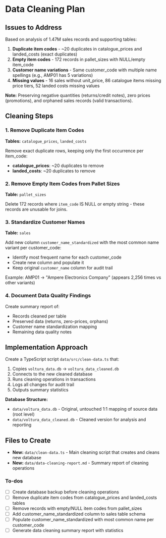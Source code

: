 <!-- 254c5c7a-ad88-4526-bddf-db25f87eafcd 61c20605-0630-4d72-8eed-66228f6a234a -->
# Data Cleaning Plan

## Issues to Address

Based on analysis of 1.47M sales records and supporting tables:

1. **Duplicate item codes** - ~20 duplicates in catalogue_prices and landed_costs (exact duplicates)
2. **Empty item codes** - 172 records in pallet_sizes with NULL/empty item_code
3. **Customer name variations** - Same customer_code with multiple name spellings (e.g., AMP01 has 5 variations)
4. **Missing values** - 16 sales without unit_price, 86 catalogue items missing price tiers, 52 landed costs missing values

**Note:** Preserving negative quantities (returns/credit notes), zero prices (promotions), and orphaned sales records (valid transactions).

## Cleaning Steps

### 1. Remove Duplicate Item Codes

**Tables:** `catalogue_prices`, `landed_costs`

Remove exact duplicate rows, keeping only the first occurrence per item_code:

- **catalogue_prices**: ~20 duplicates to remove
- **landed_costs**: ~20 duplicates to remove

### 2. Remove Empty Item Codes from Pallet Sizes

**Table:** `pallet_sizes`

Delete 172 records where `item_code` IS NULL or empty string - these records are unusable for joins.

### 3. Standardize Customer Names

**Table:** `sales`

Add new column `customer_name_standardized` with the most common name variant per customer_code:

- Identify most frequent name for each customer_code
- Create new column and populate it
- Keep original `customer_name` column for audit trail

Example: AMP01 → "Ampere Electronics Company" (appears 2,256 times vs other variants)

### 4. Document Data Quality Findings

Create summary report of:

- Records cleaned per table
- Preserved data (returns, zero-prices, orphans)
- Customer name standardization mapping
- Remaining data quality notes

## Implementation Approach

Create a TypeScript script `data/src/clean-data.ts` that:

1. Copies `voltura_data.db` → `voltura_data_cleaned.db`
2. Connects to the new cleaned database
3. Runs cleaning operations in transactions
4. Logs all changes for audit trail
5. Outputs summary statistics

**Database Structure:**

- `data/voltura_data.db` - Original, untouched 1:1 mapping of source data (root level)
- `data/voltura_data_cleaned.db` - Cleaned version for analysis and reporting

## Files to Create

- **New:** `data/clean-data.ts` - Main cleaning script that creates and cleans new database
- **New:** `data/data-cleaning-report.md` - Summary report of cleaning operations

### To-dos

- [ ] Create database backup before cleaning operations
- [ ] Remove duplicate item codes from catalogue_prices and landed_costs tables
- [ ] Remove records with empty/NULL item codes from pallet_sizes
- [ ] Add customer_name_standardized column to sales table schema
- [ ] Populate customer_name_standardized with most common name per customer_code
- [ ] Generate data cleaning summary report with statistics